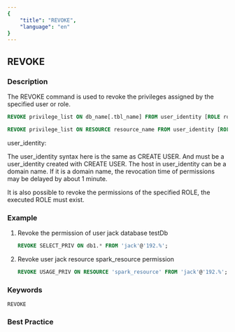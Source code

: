 ```yaml
---
{
    "title": "REVOKE",
    "language": "en"
}
---
```


<!--
Licensed to the Apache Software Foundation (ASF) under one
or more contributor license agreements.  See the NOTICE file
distributed with this work for additional information
regarding copyright ownership.  The ASF licenses this file
to you under the Apache License, Version 2.0 (the
"License"); you may not use this file except in compliance
with the License.  You may obtain a copy of the License at

  http://www.apache.org/licenses/LICENSE-2.0

Unless required by applicable law or agreed to in writing,
software distributed under the License is distributed on an
"AS IS" BASIS, WITHOUT WARRANTIES OR CONDITIONS OF ANY
KIND, either express or implied.  See the License for the
specific language governing permissions and limitations
under the License.
-->

## REVOKE

### Description

The REVOKE command is used to revoke the privileges assigned by the specified user or role.

```sql
REVOKE privilege_list ON db_name[.tbl_name] FROM user_identity [ROLE role_name]

REVOKE privilege_list ON RESOURCE resource_name FROM user_identity [ROLE role_name]
````

user_identity:

The user_identity syntax here is the same as CREATE USER. And must be a user_identity created with CREATE USER. The host in user_identity can be a domain name. If it is a domain name, the revocation time of permissions may be delayed by about 1 minute.

It is also possible to revoke the permissions of the specified ROLE, the executed ROLE must exist.

### Example

1. Revoke the permission of user jack database testDb

    ```sql
    REVOKE SELECT_PRIV ON db1.* FROM 'jack'@'192.%';
    ````

2. Revoke user jack resource spark_resource permission

    ```sql
    REVOKE USAGE_PRIV ON RESOURCE 'spark_resource' FROM 'jack'@'192.%';
    ````

### Keywords

    REVOKE

### Best Practice

